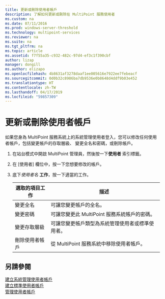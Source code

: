```yaml
---
title: 更新或刪除使用者帳戶
description: 了解如何更新或刪除在 MultiPoint 服務使用者
ms.custom: na
ms.date: 07/11/2016
ms.prod: windows-server-threshold
ms.technology: multipoint-services
ms.reviewer: na
ms.suite: na
ms.tgt_pltfrm: na
ms.topic: article
ms.assetid: f7f55a35-c932-482c-97d4-ef3c1f390cbf
author: lizap
manager: dongill
ms.author: elizapo
ms.openlocfilehash: 4b8631af3278daaf1ee005616e7922ee7febeacf
ms.sourcegitcommit: 0d0b32c8986ba7db9536e0b8648d4ddf9b03e452
ms.translationtype: HT
ms.contentlocale: zh-TW
ms.lasthandoff: 04/17/2019
ms.locfileid: "59857309"
---
```

# <a name="update-or-delete-a-user-account"></a>更新或刪除使用者帳戶
如果您身為 MultiPoint 服務系統上的系統管理使用者登入，您可以修改任何使用者帳戶，包括變更帳戶的存取層級、 變更全名和密碼，或刪除帳戶。  
  
1.  在站台模式中開啟 MultiPoint 管理員，然後按一下**使用者** 索引標籤。  
  
2.  在 [使用者] 欄位中，按一下您想要修改的帳戶。  
  
3.  底下*使用者名* **工作**，按一下適當的工作。  
  
    |選取的項目工作|描述|  
    |----------------------|---------------|  
    |變更全名|可讓您變更帳戶的全名。|  
    |變更密碼|可讓您變更此 MultiPoint 服務系統帳戶的密碼。|  
    |變更存取層級|可讓您變更帳戶類型為系統管理使用者或標準使用者。|  
    |刪除使用者帳戶|從 MultiPoint 服務系統中移除使用者帳戶。|  
  
## <a name="see-also"></a>另請參閱  
[建立系統管理使用者帳戶](Create-an-Administrative-User-Account.md)  
[建立標準使用者帳戶](Create-a-Standard-User-Account.md)  
[管理使用者帳戶](Manage-User-Accounts.md)